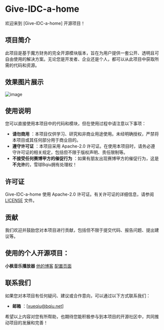 # Give-IDC-a-home

欢迎来到 [Give-IDC-a-home] 开源项目！

## 项目简介

此项目是基于魔方财务的完全开源模块版本，旨在为用户提供一套公开、透明且可自由使用的解决方案。无论您是开发者、企业还是个人，都可以从此项目中获取所需的代码和资源。

## 效果图片展示

![image](https://github.com/user-attachments/assets/9f635da4-2107-4e19-9eab-9e9e65705027)


## 使用说明

您可以直接使用本项目中的代码和模块，但在使用过程中请注意以下事项：

  * **请勿商用** ：本项目仅供学习、研究和非商业用途使用。未经明确授权，严禁将本项目或其任何部分用于商业目的。
  * **遵守许可证** ：本项目采用 Apache-2.0 许可证。在使用本项目时，请务必遵守许可证的相关规定，包括但不限于版权声明、责任限制等。
  * **不接受任何赛博甲方的催促行为** ：如果有朋友出现赛博甲方的催促行为，这是**不允许**的，雪球Bqiu拥有处理权！

## 许可证

 Give-IDC-a-home 使用 Apache-2.0 许可证。有关许可证的详细信息，请参阅 [LICENSE](https://github.com/wsxqyy/Give-IDC-a-home/blob/main/LICENSE) 文件。

## 贡献

我们欢迎并鼓励您对本项目进行贡献，包括但不限于提交代码、报告问题、提出建议等。

## 使用的个人开源项目：

**小枫音乐播放器**  [他的博客](https://www.xfabe.com/)  [配置页面](https://musicplayer.xfyun.club/)

## 联系我们

如果您对本项目有任何疑问、建议或合作意向，可以通过以下方式联系我们：

  * **邮箱** ：[xueqiu@bqiu.net]

希望以上内容对您有所帮助，也期待您能积极参与到本项目的开源社区中，共同推动项目的发展和完善！
